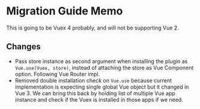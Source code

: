 # Migration Guide Memo

This is going to be Vuex 4 probably, and will not be supporting Vue 2.

## Changes

- Pass store instance as second argument when installing the plugin as `Vue.use(Vuex, store)`, instead of attaching the store as Vue Component option. Following Vue Router impl.
- Removed double installation check on `Vue.use` because current implementation is expecting single global Vue object but it changed in Vue 3. We can bring this back by holding list of multiple Vue app instance and check if the Vuex is installed in those apps if we need.
